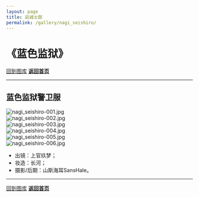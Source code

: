 ```yaml
---
layout: page
title: 凪诚士郎
permalink: /gallery/nagi_seishiro/
---
```


<haed>
    <link rel="stylesheet" href="/css/gallery.css">
</haed>

# 《蓝色监狱》

[回到图库](../)
[**返回首页**](/)

---

## 蓝色监狱警卫服

<div class="gallery-container landscape">
    <div class="gallery-item landscape">
        <picture>
            <source srcset="https://image.jumern.com/cosplay/nagi_seishiro/guard_uniform/nagi_seishiro-001.avif" type="image/avif">
            <source srcset="https://image.jumern.com/cosplay/nagi_seishiro/guard_uniform/nagi_seishiro-001.webp" type="image/webp">
            <img src="https://image.jumern.com/cosplay/nagi_seishiro/guard_uniform/nagi_seishiro-001.jpg" alt="nagi_seishiro-001.jpg" loading="lazy">
        </picture>
    </div>
    <div class="gallery-item landscape">
        <picture>
            <source srcset="https://image.jumern.com/cosplay/nagi_seishiro/guard_uniform/nagi_seishiro-002.avif" type="image/avif">
            <source srcset="https://image.jumern.com/cosplay/nagi_seishiro/guard_uniform/nagi_seishiro-002.webp" type="image/webp">
            <img src="https://image.jumern.com/cosplay/nagi_seishiro/guard_uniform/nagi_seishiro-002.jpg" alt="nagi_seishiro-002.jpg" loading="lazy">
        </picture>
    </div>
    <div class="gallery-item landscape">
        <picture>
            <source srcset="https://image.jumern.com/cosplay/nagi_seishiro/guard_uniform/nagi_seishiro-003.avif" type="image/avif">
            <source srcset="https://image.jumern.com/cosplay/nagi_seishiro/guard_uniform/nagi_seishiro-003.webp" type="image/webp">
            <img src="https://image.jumern.com/cosplay/nagi_seishiro/guard_uniform/nagi_seishiro-003.jpg" alt="nagi_seishiro-003.jpg" loading="lazy">
        </picture>
    </div>
    <div class="gallery-item landscape">
        <picture>
            <source srcset="https://image.jumern.com/cosplay/nagi_seishiro/guard_uniform/nagi_seishiro-004.avif" type="image/avif">
            <source srcset="https://image.jumern.com/cosplay/nagi_seishiro/guard_uniform/nagi_seishiro-004.webp" type="image/webp">
            <img src="https://image.jumern.com/cosplay/nagi_seishiro/guard_uniform/nagi_seishiro-004.jpg" alt="nagi_seishiro-004.jpg" loading="lazy">
        </picture>
    </div>
    <div class="gallery-item landscape">
        <picture>
            <source srcset="https://image.jumern.com/cosplay/nagi_seishiro/guard_uniform/nagi_seishiro-005.avif" type="image/avif">
            <source srcset="https://image.jumern.com/cosplay/nagi_seishiro/guard_uniform/nagi_seishiro-005.webp" type="image/webp">
            <img src="https://image.jumern.com/cosplay/nagi_seishiro/guard_uniform/nagi_seishiro-005.jpg" alt="nagi_seishiro-005.jpg" loading="lazy">
        </picture>
    </div>
    <div class="gallery-item landscape">
        <picture>
            <source srcset="https://image.jumern.com/cosplay/nagi_seishiro/guard_uniform/nagi_seishiro-006.avif" type="image/avif">
            <source srcset="https://image.jumern.com/cosplay/nagi_seishiro/guard_uniform/nagi_seishiro-006.webp" type="image/webp">
            <img src="https://image.jumern.com/cosplay/nagi_seishiro/guard_uniform/nagi_seishiro-006.jpg" alt="nagi_seishiro-006.jpg" loading="lazy">
        </picture>
    </div>
</div>

- 出镜：上官玖梦；
- 妆造：长河；
- 摄影/后期：山斯海耳SansHale。

---

[回到图库](../)
[**返回首页**](/)